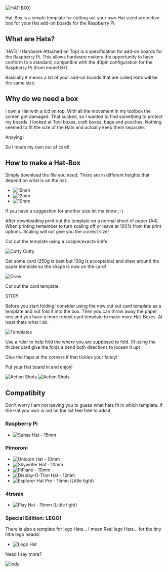 ![HAT-BOX](/Images/hatbox_logo.png)

Hat-Box is a simple template for cutting out your own Hat sized protective box for your Hat add-on boards for the Raspberry Pi. 

## What are Hats?

'HATs' (Hardware Attached on Top) is a specification for add-on boards for the Raspberry Pi. This allows hardware makers the opportunity to have conform to a standard, compatible with the 40pin configuration for the Raspberry Pi (from model B+).

Basically it means a lot of your add-on boards that are called Hats will be the same size.

## Why do we need a box

I own a Hat with a lcd on top. With all the movement in my toolbox the screen got damaged. That sucked, so I wanted to find something to protect my boards. I looked at Tool boxes, craft boxes, bags and pouches. Nothing seemed to fit the size of the Hats and actually keep them separate. 

Anoying!

So I made my own out of card!

## How to make a Hat-Box

Simply download the file you need. There are in different heights that depend on what is on the hat.

* ![15mm](/Hatbox_Templates) 
* ![12mm](/Hatbox_Templates) 
* ![10mm](/Hatbox_Templates) 

If you have a suggestion for another size let me know ;-)

After downloading print out the template on a normal sheet of paper (A4). When printing remember to turn scaling off or leave at 100% from the print options. Scaling will not give you the correct size!

Cut out the template using a scalple/exacto knife.

![Cutty Cutty](/Images/Cut_Paper.jpg) 

Get some card (250g is best but 130g is acceptable) and draw around the paper template so the shape is now on the card!

![Draw](/Images/Draw_to_Card.jpg)

Cut out the card template.

STOP!

Before you start folding! consider using the new cut out card template as a template and not fold it into the box. Then you can throw away the paper one and you have a more robust card template to make more Hat-Boxes. At least thats what I do.

![Templates](/Images/Card_Templates.jpg)

Use a ruler to help fold the where you are supposed to fold. (If using the thicker card give the folds a bend both directions to loosen it up)

Glue the flaps at the corners if that tickles your fancy!

Put your Hat board in and enjoy!

![Action Shots](/Images/Action_Shot_03.jpg)
![Action Shots](/Images/Action_Shot_04.jpg)

## Compatibity

Don't worry I am not leaving you to guess what hats fit in which template. If the Hat you own is not on the list feel free to add it

### Raspberry Pi

* ![Sense Hat - 15mm](/Hatbox_Templates/) 

### Pimoroni 

* ![Unicorn Hat - 10mm](/Hatbox_Templates/) 
* ![Skywriter Hat - 10mm](/Hatbox_Templates/)
* ![PiPiano - 10mm](/Hatbox_Templates/)
* ![Display-O-Tron Hat - 12mm](/Hatbox_Templates/) 
* ![Explorer Hat Pro - 15mm](/Hatbox_Templates/) (Little tight)

### 4tronix

* ![Play Hat - 15mm](/Hatbox_Templates/) (Little tight)
 
### Special Edition: LEGO!

There is also a template for lego Hats... I mean Real lego Hats... for the tiny little lego heads!

* ![Lego Hat](/Hatbox_Templates/) 

Need I say more?

![Indy](/Images/Indy.gif)

